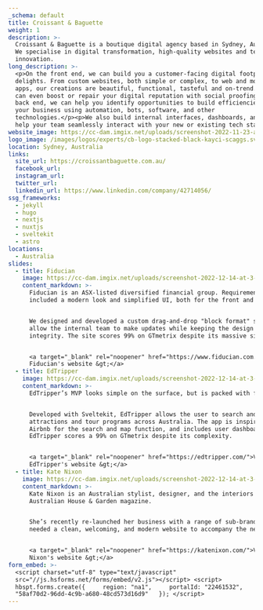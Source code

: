 ```yaml
---
_schema: default
title: Croissant & Baguette
weight: 1
description: >-
  Croissant & Baguette is a boutique digital agency based in Sydney, Australia.
  We specialise in digital transformation, high-quality websites and technical
  innovation.
long_description: >-
  <p>On the front end, we can build you a customer-facing digital footprint that
  delights. From custom websites, both simple or complex, to web and mobile
  apps, our creations are beautiful, functional, tasteful and on-trend.</p><p>We
  can even boost or repair your digital reputation with social proofing. On the
  back end, we can help you identify opportunities to build efficiencies into
  your business using automation, bots, software, and other
  technologies.</p><p>We also build internal interfaces, dashboards, and apps to
  help your team seamlessly interact with your new or existing tech stack.</p>
website_image: https://cc-dam.imgix.net/uploads/screenshot-2022-11-23-at-9-37-1-2.png
logo_image: /images/logos/experts/cb-logo-stacked-black-kayci-scaggs.svg
location: Sydney, Australia
links:
  site_url: https://croissantbaguette.com.au/
  facebook_url:
  instagram_url:
  twitter_url:
  linkedin_url: https://www.linkedin.com/company/42714056/
ssg_frameworks:
  - jekyll
  - hugo
  - nextjs
  - nuxtjs
  - sveltekit
  - astro
locations: 
  - Australia
slides:
  - title: Fiducian
    image: https://cc-dam.imgix.net/uploads/screenshot-2022-12-14-at-3-21-44-pm.png
    content_markdown: >-
      Fiducian is an ASX-listed diversified financial group. Requirements
      included a modern look and simplified UI, both for the front and back end.


      We designed and developed a custom drag-and-drop "block format" site to
      allow the internal team to make updates while keeping the design
      integrity. The site scores 99% on GTmetrix despite its massive size.


      <a target="_blank" rel="noopener" href="https://www.fiducian.com.au/">View
      Fiducian's website &gt;</a>
  - title: EdTripper
    image: https://cc-dam.imgix.net/uploads/screenshot-2022-12-14-at-3-23-40-pm.png
    content_markdown: >-
      EdTripper’s MVP looks simple on the surface, but is packed with features.


      Developed with Sveltekit, EdTripper allows the user to search and book
      attractions and tour programs across Australia. The app is inspired by
      Airbnb for the search and map function, and includes user dashboards.
      EdTripper scores a 99% on GTmetrix despite its complexity.


      <a target="_blank" rel="noopener" href="https://edtripper.com/">View
      EdTripper's website &gt;</a>
  - title: Kate Nixon
    image: https://cc-dam.imgix.net/uploads/screenshot-2022-12-14-at-3-23-56-pm.png
    content_markdown: >-
      Kate Nixon is an Australian stylist, designer, and the interiors editor of
      Australian House & Garden magazine.


      She’s recently re-launched her business with a range of sub-brands and
      needed a clean, welcoming, and modern website to accompany the new launch.


      <a target="_blank" rel="noopener" href="https://katenixon.com/">View Kate
      Nixon's website &gt;</a>
form_embed: >-
  <script charset="utf-8" type="text/javascript"
  src="//js.hsforms.net/forms/embed/v2.js"></script> <script>  
  hbspt.forms.create({     region: "na1",     portalId: "22461532",     formId:
  "58af70d2-96dd-4c9b-a680-48cd573d16d9"   }); </script>
---
```

